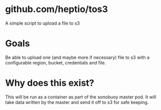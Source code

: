# github.com/heptio/tos3

A simple script to upload a file to s3

# Goals

Be able to upload one (and maybe more if necessary) file to s3 with a configurable region, bucket, credentials and file.

# Why does this exist?

This will be run as a container as part of the sonobuoy master pod. It will take data written by the master and send it off to s3 for safe keeping.